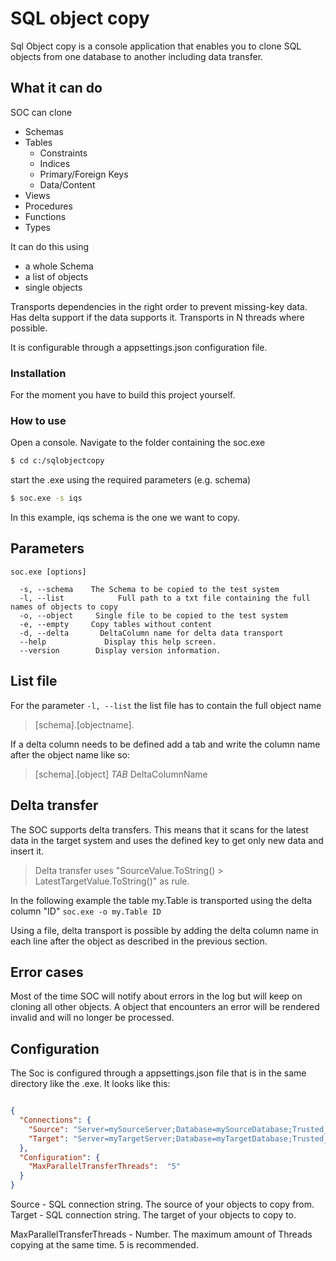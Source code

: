 # SQL object copy

Sql Object copy is a console application that enables you to clone SQL objects from one database to another including data transfer.

## What it can do

SOC can clone
  - Schemas
  - Tables
    - Constraints
    - Indices
    - Primary/Foreign Keys
    - Data/Content
  - Views
  - Procedures
  - Functions
  - Types

It can do this using
   - a whole Schema
   - a list of objects
   - single objects

Transports dependencies in the right order to prevent missing-key data.
Has delta support if the data supports it.
Transports in N threads where possible.

It is configurable through a appsettings.json configuration file.

### Installation
For the moment you have to build this project yourself.

### How to use
Open a console.
Navigate to the folder containing the soc.exe
```sh
$ cd c:/sqlobjectcopy
```
start the .exe using the required parameters (e.g. schema)
```sh
$ soc.exe -s iqs
```
In this example, iqs schema is the one we want to copy.

## Parameters
```
soc.exe [options]

  -s, --schema    The Schema to be copied to the test system
  -l, --list            Full path to a txt file containing the full names of objects to copy
  -o, --object     Single file to be copied to the test system
  -e, --empty     Copy tables without content
  -d, --delta       DeltaColumn name for delta data transport
  --help             Display this help screen.
  --version        Display version information.
```

## List file
For the parameter `-l, --list` the list file has to contain the full object name 
> [schema].[objectname].

If a delta column needs to be defined add a tab and write the column name after the object name like so:

> [schema].[object] *TAB* DeltaColumnName

## Delta transfer
The SOC supports delta transfers. This means that it scans for the latest data in the target system and uses the defined key to get only new data and insert it.
> Delta transfer uses "SourceValue.ToString() > LatestTargetValue.ToString()" as rule.

In the following example the table my.Table is transported using the delta column "ID"
`soc.exe -o my.Table ID`

Using a file, delta transport is possible by adding the delta column name in each line after the object as described in the previous section.

## Error cases
Most of the time SOC will notify about errors in the log but will keep on cloning all other objects. A object that encounters an error will be rendered invalid and will no longer be processed.

## Configuration
The Soc is configured through a appsettings.json file that is in the same directory like the .exe. It looks like this:
```json

{
  "Connections": {
    "Source": "Server=mySourceServer;Database=mySourceDatabase;Trusted_Connection=True;MultipleActiveResultSets=true;",
    "Target": "Server=myTargetServer;Database=myTargetDatabase;Trusted_Connection=True;MultipleActiveResultSets=true;"
  },
  "Configuration": {
    "MaxParallelTransferThreads":  "5"
  }
}
```

Source - SQL connection string. The source of your objects to copy from.
Target - SQL connection string. The target of your objects to copy to.

MaxParallelTransferThreads - Number. The maximum amount of Threads copying at the same time. 5 is recommended.
